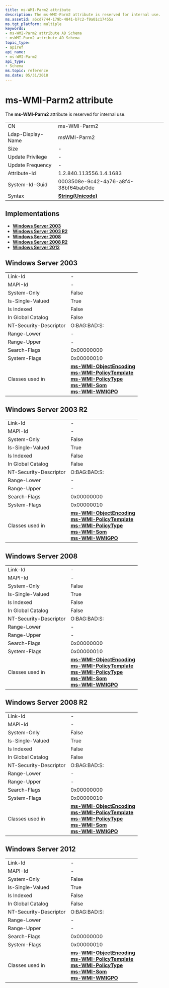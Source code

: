 ```yaml
---
title: ms-WMI-Parm2 attribute
description: The ms-WMI-Parm2 attribute is reserved for internal use.
ms.assetid: a6cd7744-179b-4841-b7c2-f9a01c17455a
ms.tgt_platform: multiple
keywords:
- ms-WMI-Parm2 attribute AD Schema
- msWMI-Parm2 attribute AD Schema
topic_type:
- apiref
api_name:
- ms-WMI-Parm2
api_type:
- Schema
ms.topic: reference
ms.date: 05/31/2018
---
```


# ms-WMI-Parm2 attribute

The **ms-WMI-Parm2** attribute is reserved for internal use.



|                   |                                             |
|-------------------|---------------------------------------------|
| CN                | ms-WMI-Parm2                                |
| Ldap-Display-Name | msWMI-Parm2                                 |
| Size              | \-                                          |
| Update Privilege  | \-                                          |
| Update Frequency  | \-                                          |
| Attribute-Id      | 1.2.840.113556.1.4.1683                     |
| System-Id-Guid    | 0003508e-9c42-4a76-a8f4-38bf64bab0de        |
| Syntax            | [**String(Unicode)**](s-string-unicode.md) |



## Implementations

-   [**Windows Server 2003**](#windows-server-2003)
-   [**Windows Server 2003 R2**](#windows-server-2003-r2)
-   [**Windows Server 2008**](#windows-server-2008)
-   [**Windows Server 2008 R2**](#windows-server-2008-r2)
-   [**Windows Server 2012**](#windows-server-2012)

## Windows Server 2003



|                        |                                                                                                                                                                                                                                                                                                  |
|------------------------|--------------------------------------------------------------------------------------------------------------------------------------------------------------------------------------------------------------------------------------------------------------------------------------------------|
| Link-Id                | \-                                                                                                                                                                                                                                                                                               |
| MAPI-Id                | \-                                                                                                                                                                                                                                                                                               |
| System-Only            | False                                                                                                                                                                                                                                                                                            |
| Is-Single-Valued       | True                                                                                                                                                                                                                                                                                             |
| Is Indexed             | False                                                                                                                                                                                                                                                                                            |
| In Global Catalog      | False                                                                                                                                                                                                                                                                                            |
| NT-Security-Descriptor | O:BAG:BAD:S:                                                                                                                                                                                                                                                                                     |
| Range-Lower            | \-                                                                                                                                                                                                                                                                                               |
| Range-Upper            | \-                                                                                                                                                                                                                                                                                               |
| Search-Flags           | 0x00000000                                                                                                                                                                                                                                                                                       |
| System-Flags           | 0x00000010                                                                                                                                                                                                                                                                                       |
| Classes used in        | [**ms-WMI-ObjectEncoding**](c-mswmi-objectencoding.md)<br/> [**ms-WMI-PolicyTemplate**](c-mswmi-policytemplate.md)<br/> [**ms-WMI-PolicyType**](c-mswmi-policytype.md)<br/> [**ms-WMI-Som**](c-mswmi-som.md)<br/> [**ms-WMI-WMIGPO**](c-mswmi-wmigpo.md)<br/> |



## Windows Server 2003 R2



|                        |                                                                                                                                                                                                                                                                                                  |
|------------------------|--------------------------------------------------------------------------------------------------------------------------------------------------------------------------------------------------------------------------------------------------------------------------------------------------|
| Link-Id                | \-                                                                                                                                                                                                                                                                                               |
| MAPI-Id                | \-                                                                                                                                                                                                                                                                                               |
| System-Only            | False                                                                                                                                                                                                                                                                                            |
| Is-Single-Valued       | True                                                                                                                                                                                                                                                                                             |
| Is Indexed             | False                                                                                                                                                                                                                                                                                            |
| In Global Catalog      | False                                                                                                                                                                                                                                                                                            |
| NT-Security-Descriptor | O:BAG:BAD:S:                                                                                                                                                                                                                                                                                     |
| Range-Lower            | \-                                                                                                                                                                                                                                                                                               |
| Range-Upper            | \-                                                                                                                                                                                                                                                                                               |
| Search-Flags           | 0x00000000                                                                                                                                                                                                                                                                                       |
| System-Flags           | 0x00000010                                                                                                                                                                                                                                                                                       |
| Classes used in        | [**ms-WMI-ObjectEncoding**](c-mswmi-objectencoding.md)<br/> [**ms-WMI-PolicyTemplate**](c-mswmi-policytemplate.md)<br/> [**ms-WMI-PolicyType**](c-mswmi-policytype.md)<br/> [**ms-WMI-Som**](c-mswmi-som.md)<br/> [**ms-WMI-WMIGPO**](c-mswmi-wmigpo.md)<br/> |



## Windows Server 2008



|                        |                                                                                                                                                                                                                                                                                                  |
|------------------------|--------------------------------------------------------------------------------------------------------------------------------------------------------------------------------------------------------------------------------------------------------------------------------------------------|
| Link-Id                | \-                                                                                                                                                                                                                                                                                               |
| MAPI-Id                | \-                                                                                                                                                                                                                                                                                               |
| System-Only            | False                                                                                                                                                                                                                                                                                            |
| Is-Single-Valued       | True                                                                                                                                                                                                                                                                                             |
| Is Indexed             | False                                                                                                                                                                                                                                                                                            |
| In Global Catalog      | False                                                                                                                                                                                                                                                                                            |
| NT-Security-Descriptor | O:BAG:BAD:S:                                                                                                                                                                                                                                                                                     |
| Range-Lower            | \-                                                                                                                                                                                                                                                                                               |
| Range-Upper            | \-                                                                                                                                                                                                                                                                                               |
| Search-Flags           | 0x00000000                                                                                                                                                                                                                                                                                       |
| System-Flags           | 0x00000010                                                                                                                                                                                                                                                                                       |
| Classes used in        | [**ms-WMI-ObjectEncoding**](c-mswmi-objectencoding.md)<br/> [**ms-WMI-PolicyTemplate**](c-mswmi-policytemplate.md)<br/> [**ms-WMI-PolicyType**](c-mswmi-policytype.md)<br/> [**ms-WMI-Som**](c-mswmi-som.md)<br/> [**ms-WMI-WMIGPO**](c-mswmi-wmigpo.md)<br/> |



## Windows Server 2008 R2



|                        |                                                                                                                                                                                                                                                                                                  |
|------------------------|--------------------------------------------------------------------------------------------------------------------------------------------------------------------------------------------------------------------------------------------------------------------------------------------------|
| Link-Id                | \-                                                                                                                                                                                                                                                                                               |
| MAPI-Id                | \-                                                                                                                                                                                                                                                                                               |
| System-Only            | False                                                                                                                                                                                                                                                                                            |
| Is-Single-Valued       | True                                                                                                                                                                                                                                                                                             |
| Is Indexed             | False                                                                                                                                                                                                                                                                                            |
| In Global Catalog      | False                                                                                                                                                                                                                                                                                            |
| NT-Security-Descriptor | O:BAG:BAD:S:                                                                                                                                                                                                                                                                                     |
| Range-Lower            | \-                                                                                                                                                                                                                                                                                               |
| Range-Upper            | \-                                                                                                                                                                                                                                                                                               |
| Search-Flags           | 0x00000000                                                                                                                                                                                                                                                                                       |
| System-Flags           | 0x00000010                                                                                                                                                                                                                                                                                       |
| Classes used in        | [**ms-WMI-ObjectEncoding**](c-mswmi-objectencoding.md)<br/> [**ms-WMI-PolicyTemplate**](c-mswmi-policytemplate.md)<br/> [**ms-WMI-PolicyType**](c-mswmi-policytype.md)<br/> [**ms-WMI-Som**](c-mswmi-som.md)<br/> [**ms-WMI-WMIGPO**](c-mswmi-wmigpo.md)<br/> |



## Windows Server 2012



|                        |                                                                                                                                                                                                                                                                                                  |
|------------------------|--------------------------------------------------------------------------------------------------------------------------------------------------------------------------------------------------------------------------------------------------------------------------------------------------|
| Link-Id                | \-                                                                                                                                                                                                                                                                                               |
| MAPI-Id                | \-                                                                                                                                                                                                                                                                                               |
| System-Only            | False                                                                                                                                                                                                                                                                                            |
| Is-Single-Valued       | True                                                                                                                                                                                                                                                                                             |
| Is Indexed             | False                                                                                                                                                                                                                                                                                            |
| In Global Catalog      | False                                                                                                                                                                                                                                                                                            |
| NT-Security-Descriptor | O:BAG:BAD:S:                                                                                                                                                                                                                                                                                     |
| Range-Lower            | \-                                                                                                                                                                                                                                                                                               |
| Range-Upper            | \-                                                                                                                                                                                                                                                                                               |
| Search-Flags           | 0x00000000                                                                                                                                                                                                                                                                                       |
| System-Flags           | 0x00000010                                                                                                                                                                                                                                                                                       |
| Classes used in        | [**ms-WMI-ObjectEncoding**](c-mswmi-objectencoding.md)<br/> [**ms-WMI-PolicyTemplate**](c-mswmi-policytemplate.md)<br/> [**ms-WMI-PolicyType**](c-mswmi-policytype.md)<br/> [**ms-WMI-Som**](c-mswmi-som.md)<br/> [**ms-WMI-WMIGPO**](c-mswmi-wmigpo.md)<br/> |



 

 





